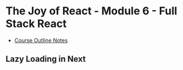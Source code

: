 # The Joy of React - Module 6 - Full Stack React

- [Course Outline Notes](../course-notes.md)

## Lazy Loading in Next
